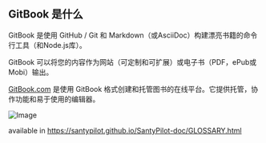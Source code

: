 ## GitBook 是什么

GitBook 是使用 GitHub / Git 和 Markdown（或AsciiDoc）构建漂亮书籍的命令行工具（和Node.js库）。

GitBook 可以将您的内容作为网站（可定制和可扩展）或电子书（PDF，ePub或Mobi）输出。

[GitBook.com](https://www.gitbook.com/ ) 是使用 GitBook 格式创建和托管图书的在线平台。它提供托管，协作功能和易于使用的编辑器。

![Image](https://camo.githubusercontent.com/c1b6c55fca8e171120ce1fd73afcee699cc2a98f/68747470733a2f2f7261772e6769746875622e636f6d2f476974626f6f6b494f2f676974626f6f6b2f6d61737465722f707265766965772e706e67)

available in
https://santypilot.github.io/SantyPilot-doc/GLOSSARY.html
